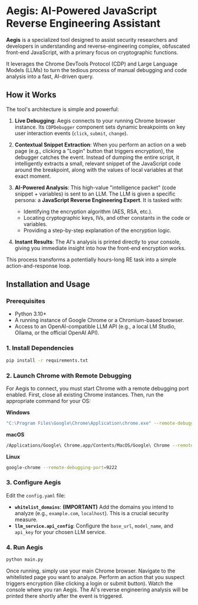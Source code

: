# Aegis: AI-Powered JavaScript Reverse Engineering Assistant

**Aegis** is a specialized tool designed to assist security researchers and developers in understanding and reverse-engineering complex, obfuscated front-end JavaScript, with a primary focus on cryptographic functions.

It leverages the Chrome DevTools Protocol (CDP) and Large Language Models (LLMs) to turn the tedious process of manual debugging and code analysis into a fast, AI-driven query.

## How it Works

The tool's architecture is simple and powerful:

1.  **Live Debugging**: Aegis connects to your running Chrome browser instance. Its `CDPDebugger` component sets dynamic breakpoints on key user interaction events (`click`, `submit`, `change`).

2.  **Contextual Snippet Extraction**: When you perform an action on a web page (e.g., clicking a "Login" button that triggers encryption), the debugger catches the event. Instead of dumping the entire script, it intelligently extracts a small, relevant snippet of the JavaScript code around the breakpoint, along with the values of local variables at that exact moment.

3.  **AI-Powered Analysis**: This high-value "intelligence packet" (code snippet + variables) is sent to an LLM. The LLM is given a specific persona: a **JavaScript Reverse Engineering Expert**. It is tasked with:
    *   Identifying the encryption algorithm (AES, RSA, etc.).
    *   Locating cryptographic keys, IVs, and other constants in the code or variables.
    *   Providing a step-by-step explanation of the encryption logic.

4.  **Instant Results**: The AI's analysis is printed directly to your console, giving you immediate insight into how the front-end encryption works.

This process transforms a potentially hours-long RE task into a simple action-and-response loop.

## Installation and Usage

### Prerequisites
- Python 3.10+
- A running instance of Google Chrome or a Chromium-based browser.
- Access to an OpenAI-compatible LLM API (e.g., a local LM Studio, Ollama, or the official OpenAI API).

### 1. Install Dependencies
```bash
pip install -r requirements.txt
```

### 2. Launch Chrome with Remote Debugging
For Aegis to connect, you must start Chrome with a remote debugging port enabled. First, close all existing Chrome instances. Then, run the appropriate command for your OS:

**Windows**
```bash
"C:\Program Files\Google\Chrome\Application\chrome.exe" --remote-debugging-port=9222
```

**macOS**
```bash
/Applications/Google\ Chrome.app/Contents/MacOS/Google\ Chrome --remote-debugging-port=9222
```

**Linux**
```bash
google-chrome --remote-debugging-port=9222
```

### 3. Configure Aegis
Edit the `config.yaml` file:
- **`whitelist_domains`**: **(IMPORTANT)** Add the domains you intend to analyze (e.g., `example.com`, `localhost`). This is a crucial security measure.
- **`llm_service.api_config`**: Configure the `base_url`, `model_name`, and `api_key` for your chosen LLM service.

### 4. Run Aegis
```bash
python main.py
```

Once running, simply use your main Chrome browser. Navigate to the whitelisted page you want to analyze. Perform an action that you suspect triggers encryption (like clicking a login or submit button). Watch the console where you ran Aegis. The AI's reverse engineering analysis will be printed there shortly after the event is triggered.
